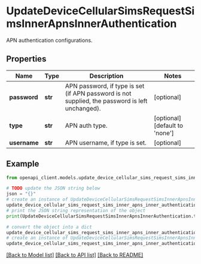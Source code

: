 # UpdateDeviceCellularSimsRequestSimsInnerApnsInnerAuthentication

APN authentication configurations.

## Properties

Name | Type | Description | Notes
------------ | ------------- | ------------- | -------------
**password** | **str** | APN password, if type is set (if APN password is not supplied, the password is left unchanged). | [optional] 
**type** | **str** | APN auth type. | [optional] [default to 'none']
**username** | **str** | APN username, if type is set. | [optional] 

## Example

```python
from openapi_client.models.update_device_cellular_sims_request_sims_inner_apns_inner_authentication import UpdateDeviceCellularSimsRequestSimsInnerApnsInnerAuthentication

# TODO update the JSON string below
json = "{}"
# create an instance of UpdateDeviceCellularSimsRequestSimsInnerApnsInnerAuthentication from a JSON string
update_device_cellular_sims_request_sims_inner_apns_inner_authentication_instance = UpdateDeviceCellularSimsRequestSimsInnerApnsInnerAuthentication.from_json(json)
# print the JSON string representation of the object
print(UpdateDeviceCellularSimsRequestSimsInnerApnsInnerAuthentication.to_json())

# convert the object into a dict
update_device_cellular_sims_request_sims_inner_apns_inner_authentication_dict = update_device_cellular_sims_request_sims_inner_apns_inner_authentication_instance.to_dict()
# create an instance of UpdateDeviceCellularSimsRequestSimsInnerApnsInnerAuthentication from a dict
update_device_cellular_sims_request_sims_inner_apns_inner_authentication_from_dict = UpdateDeviceCellularSimsRequestSimsInnerApnsInnerAuthentication.from_dict(update_device_cellular_sims_request_sims_inner_apns_inner_authentication_dict)
```
[[Back to Model list]](../README.md#documentation-for-models) [[Back to API list]](../README.md#documentation-for-api-endpoints) [[Back to README]](../README.md)


